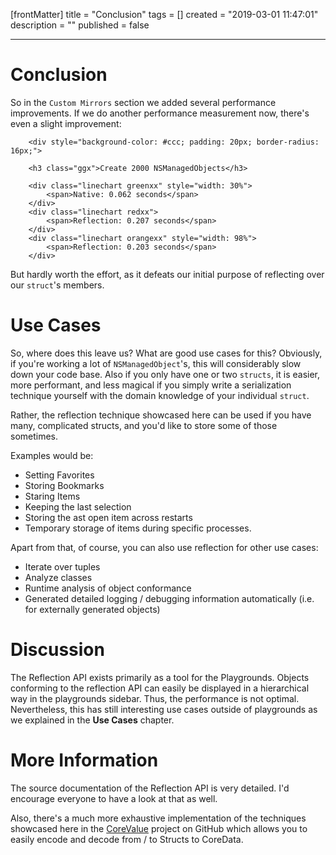 [frontMatter]
title = "Conclusion"
tags = []
created = "2019-03-01 11:47:01"
description = ""
published = false

---

# Conclusion

So in the `Custom Mirrors` section we added several performance improvements. If we do another performance measurement now, there\'s even a slight improvement:

        <div style="background-color: #ccc; padding: 20px; border-radius: 16px;">

        <h3 class="ggx">Create 2000 NSManagedObjects</h3>

        <div class="linechart greenxx" style="width: 30%">
            <span>Native: 0.062 seconds</span>
        </div>
        <div class="linechart redxx">
            <span>Reflection: 0.207 seconds</span>
        </div>
        <div class="linechart orangexx" style="width: 98%">
            <span>Reflection: 0.203 seconds</span>
        </div>
</div>

But hardly worth the effort, as it defeats our initial purpose of
reflecting over our `struct`\'s members.

# Use Cases

So, where does this leave us? What are good use cases for this?
Obviously, if you\'re working a lot of `NSManagedObject`\'s, this will
considerably slow down your code base. Also if you only have one or two
`structs`, it is easier, more performant, and less magical if you simply
write a serialization technique yourself with the domain knowledge of
your individual `struct`.

Rather, the reflection technique showcased here can be used if you have
many, complicated structs, and you\'d like to store some of those
sometimes.

Examples would be:

-   Setting Favorites
-   Storing Bookmarks
-   Staring Items
-   Keeping the last selection
-   Storing the ast open item across restarts
-   Temporary storage of items during specific processes.

Apart from that, of course, you can also use reflection for other use
cases:

-   Iterate over tuples
-   Analyze classes
-   Runtime analysis of object conformance
-   Generated detailed logging / debugging information automatically
    (i.e. for externally generated objects)

# Discussion

The Reflection API exists primarily as a tool for the Playgrounds.
Objects conforming to the reflection API can easily be displayed in a
hierarchical way in the playgrounds sidebar. Thus, the performance is
not optimal. Nevertheless, this has still interesting use cases outside
of playgrounds as we explained in the **Use Cases** chapter.

# More Information

The source documentation of the Reflection API is very detailed. I\'d
encourage everyone to have a look at that as well.

Also, there\'s a much more exhaustive implementation of the techniques
showcased here in the [CoreValue](http://github.com/terhechte/corevalue)
project on GitHub which allows you to easily encode and decode from / to
Structs to CoreData.
